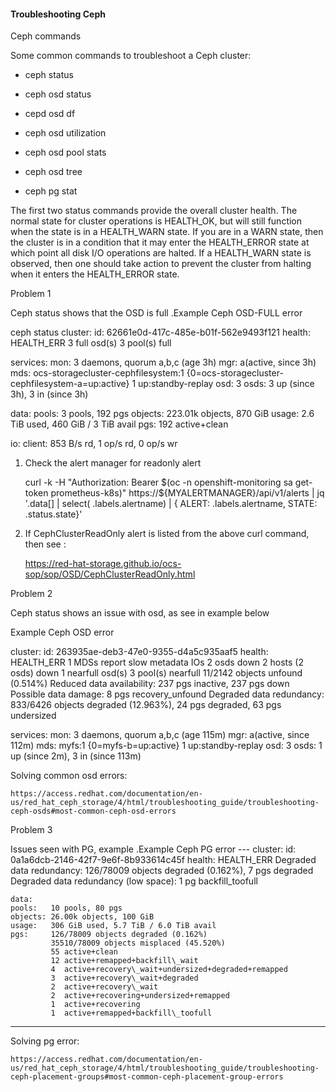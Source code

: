 #### Troubleshooting Ceph

Ceph commands

Some common commands to troubleshoot a Ceph cluster:

*   ceph status
    
*   ceph osd status
    
*   cepd osd df
    
*   ceph osd utilization
    
*   ceph osd pool stats
    
*   ceph osd tree
    
*   ceph pg stat
    

The first two status commands provide the overall cluster health. The normal state for cluster operations is HEALTH\_OK, but will still function when the state is in a HEALTH\_WARN state. If you are in a WARN state, then the cluster is in a condition that it may enter the HEALTH\_ERROR state at which point all disk I/O operations are halted. If a HEALTH\_WARN state is observed, then one should take action to prevent the cluster from halting when it enters the HEALTH\_ERROR state.

Problem 1

Ceph status shows that the OSD is full .Example Ceph OSD-FULL error

 ceph status
  cluster:
    id:     62661e0d-417c-485e-b01f-562e9493f121
    health: HEALTH\_ERR
            3 full osd(s)
            3 pool(s) full

  services:
    mon: 3 daemons, quorum a,b,c (age 3h)
    mgr: a(active, since 3h)
    mds: ocs-storagecluster-cephfilesystem:1 {0=ocs-storagecluster-cephfilesystem-a=up:active} 1 up:standby-replay
    osd: 3 osds: 3 up (since 3h), 3 in (since 3h)

  data:
    pools:   3 pools, 192 pgs
    objects: 223.01k objects, 870 GiB
    usage:   2.6 TiB used, 460 GiB / 3 TiB avail
    pgs:     192 active+clean

  io:
    client:   853 B/s rd, 1 op/s rd, 0 op/s wr

1) Check the alert manager for readonly alert

    curl -k -H "Authorization: Bearer $(oc -n openshift-monitoring sa get-token prometheus-k8s)"  https://${MYALERTMANAGER}/api/v1/alerts | jq '.data[] | select( .labels.alertname) | { ALERT: .labels.alertname, STATE: .status.state}'

2) If CephClusterReadOnly alert is listed from the above curl command, then see :

    https://red-hat-storage.github.io/ocs-sop/sop/OSD/CephClusterReadOnly.html

Problem 2

Ceph status shows an issue with osd, as see in example below

Example Ceph OSD error

cluster:
    id:     263935ae-deb3-47e0-9355-d4a5c935aaf5
    health: HEALTH\_ERR
            1 MDSs report slow metadata IOs
            2 osds down
            2 hosts (2 osds) down
            1 nearfull osd(s)
            3 pool(s) nearfull
            11/2142 objects unfound (0.514%)
            Reduced data availability: 237 pgs inactive, 237 pgs down
            Possible data damage: 8 pgs recovery\_unfound
            Degraded data redundancy: 833/6426 objects degraded (12.963%), 24 pgs degraded, 63 pgs undersized

  services:
    mon: 3 daemons, quorum a,b,c (age 115m)
    mgr: a(active, since 112m)
    mds: myfs:1 {0=myfs-b=up:active} 1 up:standby-replay
    osd: 3 osds: 1 up (since 2m), 3 in (since 113m)

Solving common osd errors:

    https://access.redhat.com/documentation/en-us/red_hat_ceph_storage/4/html/troubleshooting_guide/troubleshooting-ceph-osds#most-common-ceph-osd-errors

Problem 3

Issues seen with PG, example .Example Ceph PG error --- cluster: id: 0a1a6dcb-2146-42f7-9e6f-8b933614c45f health: HEALTH\_ERR Degraded data redundancy: 126/78009 objects degraded (0.162%), 7 pgs degraded Degraded data redundancy (low space): 1 pg backfill\_toofull

    data:
    pools:   10 pools, 80 pgs
    objects: 26.00k objects, 100 GiB
    usage:   306 GiB used, 5.7 TiB / 6.0 TiB avail
    pgs:     126/78009 objects degraded (0.162%)
             35510/78009 objects misplaced (45.520%)
             55 active+clean
             12 active+remapped+backfill\_wait
             4  active+recovery\_wait+undersized+degraded+remapped
             3  active+recovery\_wait+degraded
             2  active+recovery\_wait
             2  active+recovering+undersized+remapped
             1  active+recovering
             1  active+remapped+backfill\_toofull
---

Solving pg error:

    https://access.redhat.com/documentation/en-us/red_hat_ceph_storage/4/html/troubleshooting_guide/troubleshooting-ceph-placement-groups#most-common-ceph-placement-group-errors